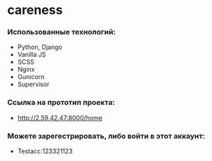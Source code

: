 # careness
### Использованные технологий:
- Python, Django
- Vanilla JS
- SCSS
- Nginx
- Gunicorn
- Supervisor

### Ссылка на прототип проекта:
- http://2.59.42.47:8000/home

### Можете зарегестрировать, либо войти в этот аккаунт:
- Testacc:123321123
